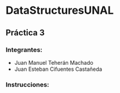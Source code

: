 # DataStructuresUNAL

## Práctica 3

### Integrantes: 

- Juan Manuel Teherán Machado
- Juan Esteban Cifuentes Castañeda 


### Instrucciones:
